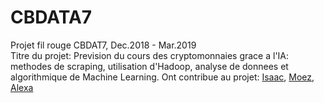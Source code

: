 # CBDATA7

Projet fil rouge CBDAT7, Dec.2018 - Mar.2019<br>
Titre du projet: Prevision du cours des cryptomonnaies grace a l'IA: methodes de scraping, utilisation d'Hadoop, analyse de donnees et algorithmique de Machine Learning.
Ont contribue au projet: [Isaac](https://github.com/isaacarnault), [Moez](https://github.com/ammarmoez), [Alexa](https://github.com/alexakapral)
